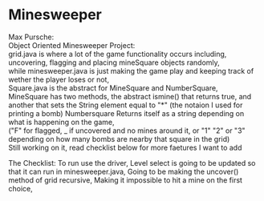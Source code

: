 # Minesweeper
Max Pursche:  
Object Oriented Minesweeper Project:  
grid.java is where a lot of the game functionality occurs including, uncovering, flagging and placing mineSquare objects randomly,  
while minesweeper.java is just making the game play and keeping track of wether the player loses or not,  
Square.java is the abstract for MineSquare and NumberSquare,  
MineSquare has two methods, the abstract ismine() that returns true, and another that sets the String element equal to "*" (the notaion I used for printing a bomb) 
Numbersquare Returns itself as a string depending on what is happening on the game,   
("F" for flagged, _ if uncovered and no mines around it, or "1" "2" or "3" depending on how many bombs are nearby that square in the grid)  
Still working on it, read checklist below for more faetures I want to add 

The Checklist:
To run use the driver, 
Level select is going to be updated so that it can run in minesweeper.java,
Going to be making the uncover() method of grid recursive,
Making it impossible to hit a mine on the first choice,
